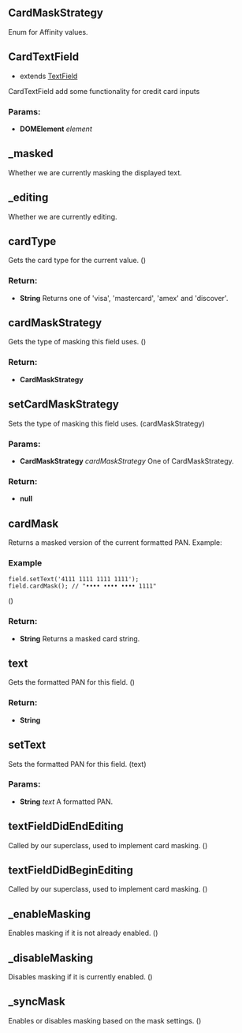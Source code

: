

<!-- Start lib/card_text_field.js -->

## CardMaskStrategy

Enum for Affinity values.

## CardTextField

- extends [TextField](text_field.md)

CardTextField add some functionality for credit card
inputs

### Params: 

* **DOMElement** *element* 

## _masked

Whether we are currently masking the displayed text.

## _editing

Whether we are currently editing.

## cardType 
Gets the card type for the current value.
()

### Return:

* **String** Returns one of 'visa', 'mastercard', 'amex' and 'discover'.

## cardMaskStrategy 
Gets the type of masking this field uses.
()

### Return:

* **CardMaskStrategy** 

## setCardMaskStrategy 
Sets the type of masking this field uses.
(cardMaskStrategy)

### Params: 

* **CardMaskStrategy** *cardMaskStrategy* One of CardMaskStrategy.

### Return:

* **null** 

## cardMask 
Returns a masked version of the current formatted PAN. Example:

### Example
    field.setText('4111 1111 1111 1111');
    field.cardMask(); // "•••• •••• •••• 1111"
()

### Return:

* **String** Returns a masked card string.

## text 
Gets the formatted PAN for this field.
()

### Return:

* **String** 

## setText 
Sets the formatted PAN for this field.
(text)

### Params: 

* **String** *text* A formatted PAN.

## textFieldDidEndEditing 
Called by our superclass, used to implement card masking.
()

## textFieldDidBeginEditing 
Called by our superclass, used to implement card masking.
()

## _enableMasking 
Enables masking if it is not already enabled.
()

## _disableMasking 
Disables masking if it is currently enabled.
()

## _syncMask 
Enables or disables masking based on the mask settings.
()

<!-- End lib/card_text_field.js -->

